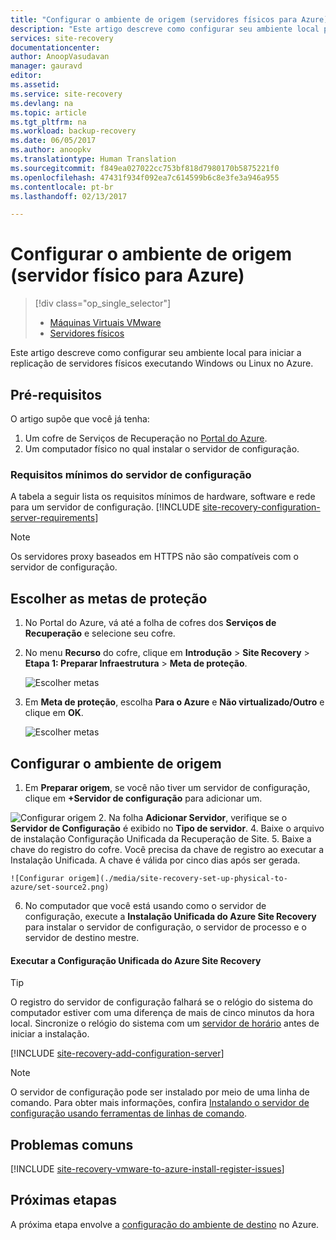 ```yaml
---
title: "Configurar o ambiente de origem (servidores físicos para Azure) | Microsoft Docs"
description: "Este artigo descreve como configurar seu ambiente local para iniciar a replicação de servidores físicos executando Windows ou Linux no Azure."
services: site-recovery
documentationcenter: 
author: AnoopVasudavan
manager: gauravd
editor: 
ms.assetid: 
ms.service: site-recovery
ms.devlang: na
ms.topic: article
ms.tgt_pltfrm: na
ms.workload: backup-recovery
ms.date: 06/05/2017
ms.author: anoopkv
ms.translationtype: Human Translation
ms.sourcegitcommit: f849ea027022cc753bf818d7980170b5875221f0
ms.openlocfilehash: 47431f934f092ea7c614599b6c8e3fe3a946a955
ms.contentlocale: pt-br
ms.lasthandoff: 02/13/2017

---
```


# <a name="set-up-the-source-environment-physical-server-to-azure"></a>Configurar o ambiente de origem (servidor físico para Azure)
> [!div class="op_single_selector"]
> * [Máquinas Virtuais VMware](./site-recovery-set-up-vmware-to-azure.md)
> * [Servidores físicos](./site-recovery-set-up-physical-to-azure.md)

Este artigo descreve como configurar seu ambiente local para iniciar a replicação de servidores físicos executando Windows ou Linux no Azure.

## <a name="prerequisites"></a>Pré-requisitos

O artigo supõe que você já tenha:
1. Um cofre de Serviços de Recuperação no [Portal do Azure](http://portal.azure.com "Portal do Azure").
3. Um computador físico no qual instalar o servidor de configuração.

### <a name="configuration-server-minimum-requirements"></a>Requisitos mínimos do servidor de configuração
A tabela a seguir lista os requisitos mínimos de hardware, software e rede para um servidor de configuração.
[!INCLUDE [site-recovery-configuration-server-requirements](../../includes/site-recovery-configuration-and-scaleout-process-server-requirements.md)]

> [!NOTE]
> Os servidores proxy baseados em HTTPS não são compatíveis com o servidor de configuração.

## <a name="choose-your-protection-goals"></a>Escolher as metas de proteção

1. No Portal do Azure, vá até a folha de cofres dos **Serviços de Recuperação** e selecione seu cofre.
2. No menu **Recurso** do cofre, clique em **Introdução** > **Site Recovery** > **Etapa 1: Preparar Infraestrutura** > **Meta de proteção**.

    ![Escolher metas](./media/site-recovery-set-up-physical-to-azure/choose-goals.png)
3. Em **Meta de proteção**, escolha **Para o Azure** e **Não virtualizado/Outro** e clique em **OK**.

    ![Escolher metas](./media/site-recovery-set-up-physical-to-azure/physical-protection-goal.PNG)

## <a name="set-up-the-source-environment"></a>Configurar o ambiente de origem

1. Em **Preparar origem**, se você não tiver um servidor de configuração, clique em **+Servidor de configuração** para adicionar um.

  ![Configurar origem](./media/site-recovery-set-up-physical-to-azure/plus-config-srv.png)
2. Na folha **Adicionar Servidor**, verifique se o **Servidor de Configuração** é exibido no **Tipo de servidor**.
4. Baixe o arquivo de instalação Configuração Unificada da Recuperação de Site.
5. Baixe a chave do registro do cofre. Você precisa da chave de registro ao executar a Instalação Unificada. A chave é válida por cinco dias após ser gerada.

    ![Configurar origem](./media/site-recovery-set-up-physical-to-azure/set-source2.png)
6. No computador que você está usando como o servidor de configuração, execute a **Instalação Unificada do Azure Site Recovery** para instalar o servidor de configuração, o servidor de processo e o servidor de destino mestre.

#### <a name="run-azure-site-recovery-unified-setup"></a>Executar a Configuração Unificada do Azure Site Recovery

> [!TIP]
> O registro do servidor de configuração falhará se o relógio do sistema do computador estiver com uma diferença de mais de cinco minutos da hora local. Sincronize o relógio do sistema com um [servidor de horário](https://technet.microsoft.com/windows-server-docs/identity/ad-ds/get-started/windows-time-service/windows-time-service) antes de iniciar a instalação.

[!INCLUDE [site-recovery-add-configuration-server](../../includes/site-recovery-add-configuration-server.md)]

> [!NOTE]
> O servidor de configuração pode ser instalado por meio de uma linha de comando. Para obter mais informações, confira [Instalando o servidor de configuração usando ferramentas de linhas de comando](http://aka.ms/installconfigsrv).


## <a name="common-issues"></a>Problemas comuns

[!INCLUDE [site-recovery-vmware-to-azure-install-register-issues](../../includes/site-recovery-vmware-to-azure-install-register-issues.md)]


## <a name="next-steps"></a>Próximas etapas

A próxima etapa envolve a [configuração do ambiente de destino](./site-recovery-prepare-target-physical-to-azure.md) no Azure.

